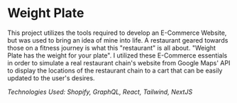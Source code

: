 # Weight Plate

This project utilizes the tools required to develop an E-Commerce Website, but was used to bring an idea of mine into life. 
A restaurant geared towards those on a fitness journey is what this "restaurant" is all about. "Weight Plate has the weight for your plate".
I utilized these E-Commerce essentials in order to simulate a real restaurant chain's website from Google Maps' API to display the locations of the restaurant chain to a cart that can be easily updated to the user's desires. 

_Technologies Used: Shopify, GraphQL, React, Tailwind, NextJS_
